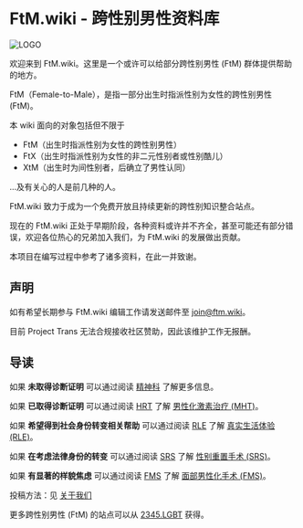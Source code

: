 # FtM.wiki - 跨性别男性资料库

![LOGO](favicon.png)

欢迎来到 FtM.wiki。这里是一个或许可以给部分跨性别男性 (FtM) 群体提供帮助的地方。

FtM（Female-to-Male），是指一部分出生时指派性别为女性的跨性别男性 (FtM)。

本 wiki 面向的对象包括但不限于

- FtM（出生时指派性别为女性的跨性别男性）
- FtX（出生时指派性别为女性的非二元性别者或性别酷儿）
- XtM（出生时为间性别者，后确立了男性认同）

…及有关心的人是前几种的人。

FtM.wiki 致力于成为一个免费开放且持续更新的跨性别知识整合站点。

现在的 FtM.wiki 正处于早期阶段，各种资料或许并不齐全，甚至可能还有部分错误，欢迎各位热心的兄弟加入我们，为 FtM.wiki 的发展做出贡献。

本项目在编写过程中参考了诸多资料，在此一并致谢。

## 声明

如有希望长期参与 FtM.wiki 编辑工作请发送邮件至 [join@ftm.wiki](mailto:join@ftm.wiki)。

目前 Project Trans 无法合规接收社区赞助，因此该维护工作无报酬。

## 导读

如果 **未取得诊断证明** 可以通过阅读 [精神科](https://ftm.wiki/zh-cn/psycho/ "精神科") 了解更多信息。

如果 **已取得诊断证明** 可以通过阅读 [HRT](https://ftm.wiki/zh-cn/hrt/ "激素替代治疗") 了解 [男性化激素治疗 (MHT)](https://en.wikipedia.org/wiki/Masculinizing_hormone_therapy)。

如果 **希望得到社会身份转变相关帮助** 可以通过阅读 [RLE](https://ftm.wiki/zh-cn/rle/ "真实生活体验") 了解 [真实生活体验 (RLE)](https://en.wikipedia.org/wiki/Real-life_experience_%28transgender%29)。

如果 **在考虑法律身份的转变** 可以通过阅读 [SRS](https://ftm.wiki/zh-cn/srs/ "性别重置手术") 了解 [性别重置手术 (SRS)](https://en.wikipedia.org/wiki/Sex_reassignment_surgery_%28female-to-male%29)。

如果 **有显著的样貌焦虑** 可以通过阅读 [FMS](https://ftm.wiki/zh-cn/fms/ "面部男性化手术") 了解 [面部男性化手术 (FMS)](https://en.wikipedia.org/wiki/Facial_masculinization_surgery)。

投稿方法：见 [关于我们](https://ftm.wiki/zh-cn/about-us/ "关于我们")

更多跨性别男性 (FtM) 的站点可以从 [2345.LGBT](https://2345.LGBT) 获得。
<!-- tcd_original_link https://ftm.wiki/zh-cn/ -->
